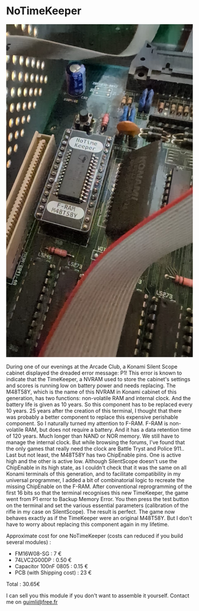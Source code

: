 # NoTimeKeeper

![Photo-01](https://github.com/Guimli/NoTimeKeeper/blob/main/Images/OnKonamiBoard.jpg)

During one of our evenings at the Arcade Club, a Konami Silent Scope cabinet displayed the dreaded error message: P1!
This error is known to indicate that the TimeKeeper, a NVRAM used to store the cabinet's settings and scores is running low on battery power and needs replacing.
The M48T58Y, which is the name of this NVRAM in Konami cabinet of this generation, has two functions: non-volatile RAM and internal clock. And the battery life is given as 10 years. So this component has to be replaced every 10 years.
25 years after the creation of this terminal, I thought that there was probably a better component to replace this expensive perishable component. So I naturally turned my attention to F-RAM. F-RAM is non-volatile RAM, but does not require a battery. And it has a data retention time of 120 years. Much longer than NAND or NOR memory. We still have to manage the internal clock. But while browsing the forums, I've found that the only games that really need the clock are Battle Tryst and Police 911.. Last but not least, the M48T58Y has two ChipEnable pins. One is active high and the other is active low. Although SilentScope doesn't use the ChipEnable in its high state, as I couldn't check that it was the same on all Konami terminals of this generation, and to facilitate compatibility in my universal programmer, I added a bit of combinatorial logic to recreate the missing ChipEnable on the F-RAM.
After conventional reprogramming of the first 16 bits so that the terminal recognises this new TimeKeeper, the game went from P1 error to Backup Memory Error. You then press the test button on the terminal and set the various essential parameters (calibration of the rifle in my case on SilentScope).
The result is perfect. The game now behaves exactly as if the TimeKeeper were an original M48T58Y. But I don't have to worry about replacing this component again in my lifetime.

Approximate cost for one NoTimeKeeper (costs can reduced if you build several modules) :

- FM16W08-SG : 7 €
- 74LVC2G00DP : 0.50 €
- Capacitor 100nF 0805 : 0.15 €
- PCB (with Shipping cost) : 23 €

Total : 30.65€

I can sell you this module if you don't want to assemble it yourself. Contact me on guimli@free.fr
